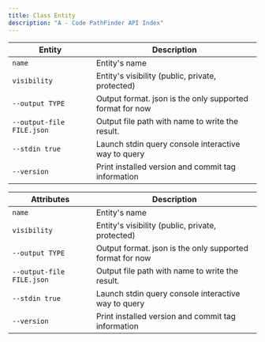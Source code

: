 ```yaml
---
title: Class Entity
description: "A - Code PathFinder API Index"
---
```

| Entity                    | Description                                              |
|---------------------------|----------------------------------------------------------|
| `name`                    | Entity's name                                            |
| `visibility`              | Entity's visibility (public, private, protected)         |
| `--output TYPE`           | Output format. json is the only supported format for now |
| `--output-file FILE.json` | Output file path with name to write the result.          |
| `--stdin true`            | Launch stdin query console interactive way to query      |
| `--version`               | Print installed version and commit tag information       |

| Attributes                | Description                                              |
|---------------------------|----------------------------------------------------------|
| `name`                    | Entity's name                                            |
| `visibility`              | Entity's visibility (public, private, protected)         |
| `--output TYPE`           | Output format. json is the only supported format for now |
| `--output-file FILE.json` | Output file path with name to write the result.          |
| `--stdin true`            | Launch stdin query console interactive way to query      |
| `--version`               | Print installed version and commit tag information       |